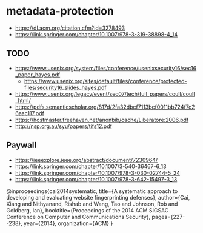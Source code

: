 # metadata-protection

- https://dl.acm.org/citation.cfm?id=3278493
- https://link.springer.com/chapter/10.1007/978-3-319-38898-4_14

## TODO

- https://www.usenix.org/system/files/conference/usenixsecurity16/sec16_paper_hayes.pdf
  - https://www.usenix.org/sites/default/files/conference/protected-files/security16_slides_hayes.pdf
- https://www.usenix.org/legacy/event/sec07/tech/full_papers/coull/coull_html/
- https://pdfs.semanticscholar.org/817d/2fa32dbcf7113bcf0011bb724f7c26aac117.pdf
- https://hostmaster.freehaven.net/anonbib/cache/Liberatore:2006.pdf
- http://nsp.org.au/syu/papers/tifs12.pdf

## Paywall
- https://ieeexplore.ieee.org/abstract/document/7230964/
- https://link.springer.com/chapter/10.1007/3-540-36467-6_13
- https://link.springer.com/chapter/10.1007/978-3-030-02744-5_24
- https://link.springer.com/chapter/10.1007/978-3-642-15497-3_13

@inproceedings{cai2014systematic,
  title={A systematic approach to developing and evaluating website fingerprinting defenses},
  author={Cai, Xiang and Nithyanand, Rishab and Wang, Tao and Johnson, Rob and Goldberg, Ian},
  booktitle={Proceedings of the 2014 ACM SIGSAC Conference on Computer and Communications Security},
  pages={227--238},
  year={2014},
  organization={ACM}
}

